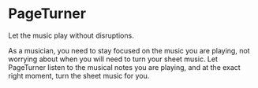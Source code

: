 # PageTurner
Let the music play without disruptions.

As a musician, you need to stay focused on the music you are playing, not worrying about when you will need to turn your sheet music. Let PageTurner listen to the musical notes you are playing, and at the exact right moment, turn the sheet music for you.
